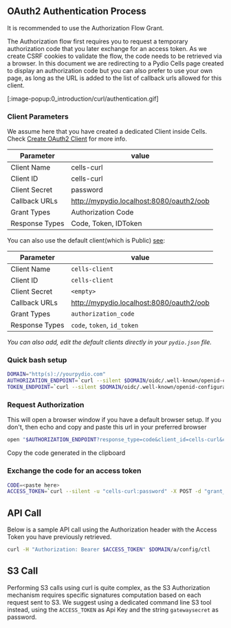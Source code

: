 ## OAuth2 Authentication Process

It is recommended to use the Authorization Flow Grant.

The Authorization flow first requires you to request a temporary authorization code that you later exchange for an access token. As we create CSRF cookies to validate the flow, the code needs to be retrieved via a browser. In this document we are redirecting to a Pydio Cells page created to display an authorization code but you can also prefer to use your own page, as long as the URL is added to the list of callback urls allowed for this client.

[:image-popup:0_introduction/curl/authentication.gif]

### Client Parameters

We assume here that you have created a dedicated Client inside Cells. Check [Create OAuth2 Client](./authentication) for more info.

| Parameter      | value                                    |
| -------------- | ---------------------------------------- |
| Client Name    | cells-curl                               |
| Client ID      | cells-curl                               |
| Client Secret  | password                                 |
| Callback URLs  | http://mypydio.localhost:8080/oauth2/oob |
| Grant Types    | Authorization Code                       |
| Response Types | Code, Token, IDToken                     |

You can also use the default client(which is Public) [see](./authentication):

| Parameter      | value                                    |
| -------------- | ---------------------------------------- |
| Client Name    | `cells-client`                           |
| Client ID      | `cells-client`                           |
| Client Secret  | `<empty>`                                |
| Callback URLs  | http://mypydio.localhost:8080/oauth2/oob |
| Grant Types    | `authorization_code`                     |
| Response Types | `code`, `token`, `id_token`              |

_You can also add, edit the default clients directly in your `pydio.json` file._

### Quick bash setup

```sh
DOMAIN="http(s)://yourpydio.com"
AUTHORIZATION_ENDPOINT=`curl --silent $DOMAIN/oidc/.well-known/openid-configuration | jq --raw-output '.authorization_endpoint'`
TOKEN_ENDPOINT=`curl --silent $DOMAIN/oidc/.well-known/openid-configuration | jq --raw-output '.token_endpoint'`
```

### Request Authorization

This will open a browser window if you have a default browser setup. If you don't, then echo and copy and paste this url in your preferred browser

```sh
open "$AUTHORIZATION_ENDPOINT?response_type=code&client_id=cells-curl&cells_secret=password&redirect_uri=$DOMAIN/oauth2/oob&state=12345678"
```

Copy the code generated in the clipboard

### Exchange the code for an access token

```sh
CODE=<paste here>
ACCESS_TOKEN=`curl --silent -u "cells-curl:password" -X POST -d "grant_type=authorization_code&code=$CODE&redirect_uri=$DOMAIN/oauth2/oob" $TOKEN_ENDPOINT | jq --raw-output '.access_token'`
```

## API Call

Below is a sample API call using the Authorization header with the Access Token you have previously retrieved.

```sh
curl -H "Authorization: Bearer $ACCESS_TOKEN" $DOMAIN/a/config/ctl
```

## S3 Call

Performing S3 calls using curl is quite complex, as the S3 Authorization mechanism requires specific signatures computation based on each request sent to S3. We suggest using a dedicated command line S3 tool instead, using the `ACCESS_TOKEN` as Api Key and the string `gatewaysecret` as password.
